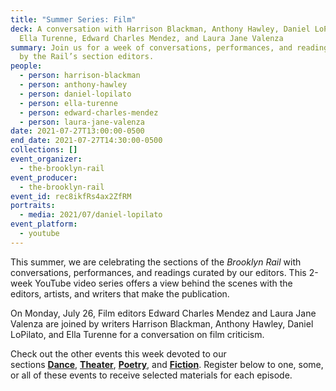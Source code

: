 ```yaml
---
title: "Summer Series: Film"
deck: A conversation with Harrison Blackman, Anthony Hawley, Daniel LoPilato,
  Ella Turenne, Edward Charles Mendez, and Laura Jane Valenza
summary: Join us for a week of conversations, performances, and readings curated
  by the Rail’s section editors.
people:
  - person: harrison-blackman
  - person: anthony-hawley
  - person: daniel-lopilato
  - person: ella-turenne
  - person: edward-charles-mendez
  - person: laura-jane-valenza
date: 2021-07-27T13:00:00-0500
end_date: 2021-07-27T14:30:00-0500
collections: []
event_organizer:
  - the-brooklyn-rail
event_producer:
  - the-brooklyn-rail
event_id: rec8ikfRs4ax2ZfRM
portraits:
  - media: 2021/07/daniel-lopilato
event_platform:
  - youtube
---
```

This summer, we are celebrating the sections of the *Brooklyn Rail* with conversations, performances, and readings curated by our editors. This 2-week YouTube video series offers a view behind the scenes with the editors, artists, and writers that make the publication.

On Monday, July 26, Film editors Edward Charles Mendez and Laura Jane Valenza are joined by writers Harrison Blackman, Anthony Hawley, Daniel LoPilato, and Ella Turenne for a conversation on film criticism. 

Check out the other events this week devoted to our sections [](https://brooklynrail.org/events/2021/07/20/summer-series-artseen-and-artonic/)[](https://brooklynrail.org/events/2021/07/19/summer-series-field-notes/)**[Dance](https://brooklynrail.org/events/2021/07/26/summer-series-dance/)**, [](https://brooklynrail.org/events/2021/07/20/summer-series-artseen-and-artonic/)**[Theater](https://brooklynrail.org/events/2021/07/28/summer-series-theater/)**, [](https://brooklynrail.org/events/2021/07/22/summer-series-books/)**[Poetry](https://brooklynrail.org/events/2021/07/29/summer-series-poetry/)**, and [](https://brooklynrail.org/events/2021/07/23/summer-series-music/)**[Fiction](https://brooklynrail.org/events/2021/07/30/summer-series-fiction/)**. Register below to one, some, or all of these events to receive selected materials for each episode.